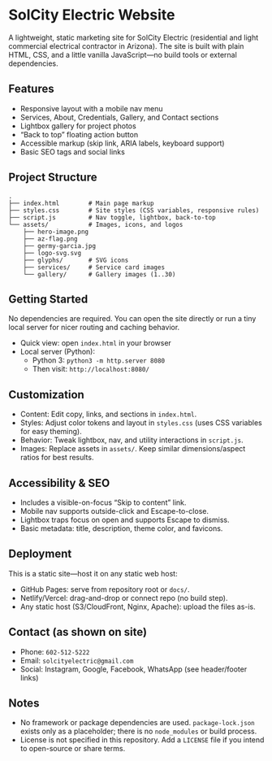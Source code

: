# SolCity Electric Website

A lightweight, static marketing site for SolCity Electric (residential and light commercial electrical contractor in Arizona). The site is built with plain HTML, CSS, and a little vanilla JavaScript—no build tools or external dependencies.

## Features

- Responsive layout with a mobile nav menu
- Services, About, Credentials, Gallery, and Contact sections
- Lightbox gallery for project photos
- “Back to top” floating action button
- Accessible markup (skip link, ARIA labels, keyboard support)
- Basic SEO tags and social links

## Project Structure

```
.
├── index.html        # Main page markup
├── styles.css        # Site styles (CSS variables, responsive rules)
├── script.js         # Nav toggle, lightbox, back-to-top
└── assets/           # Images, icons, and logos
    ├── hero-image.png
    ├── az-flag.png
    ├── germy-garcia.jpg
    ├── logo-svg.svg
    ├── glyphs/       # SVG icons
    ├── services/     # Service card images
    └── gallery/      # Gallery images (1..30)
```

## Getting Started

No dependencies are required. You can open the site directly or run a tiny local server for nicer routing and caching behavior.

- Quick view: open `index.html` in your browser
- Local server (Python):
  - Python 3: `python3 -m http.server 8080`
  - Then visit: `http://localhost:8080/`

## Customization

- Content: Edit copy, links, and sections in `index.html`.
- Styles: Adjust color tokens and layout in `styles.css` (uses CSS variables for easy theming).
- Behavior: Tweak lightbox, nav, and utility interactions in `script.js`.
- Images: Replace assets in `assets/`. Keep similar dimensions/aspect ratios for best results.

## Accessibility & SEO

- Includes a visible-on-focus “Skip to content” link.
- Mobile nav supports outside-click and Escape-to-close.
- Lightbox traps focus on open and supports Escape to dismiss.
- Basic metadata: title, description, theme color, and favicons.

## Deployment

This is a static site—host it on any static web host:

- GitHub Pages: serve from repository root or `docs/`.
- Netlify/Vercel: drag-and-drop or connect repo (no build step).
- Any static host (S3/CloudFront, Nginx, Apache): upload the files as-is.

## Contact (as shown on site)

- Phone: `602-512-5222`
- Email: `solcityelectric@gmail.com`
- Social: Instagram, Google, Facebook, WhatsApp (see header/footer links)

## Notes

- No framework or package dependencies are used. `package-lock.json` exists only as a placeholder; there is no `node_modules` or build process.
- License is not specified in this repository. Add a `LICENSE` file if you intend to open-source or share terms.

